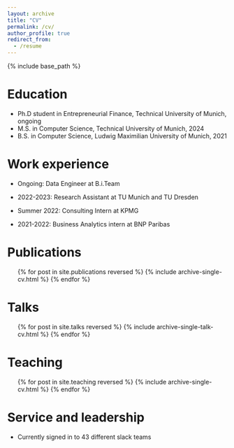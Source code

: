```yaml
---
layout: archive
title: "CV"
permalink: /cv/
author_profile: true
redirect_from:
  - /resume
---
```


{% include base_path %}

Education
======
* Ph.D student in Entrepreneurial Finance, Technical University of Munich, ongoing
* M.S. in Computer Science, Technical University of Munich, 2024
* B.S. in Computer Science, Ludwig Maximilian University of Munich, 2021

Work experience
======
* Ongoing: Data Engineer at B.i.Team
  
* 2022-2023: Research Assistant at TU Munich and TU Dresden

* Summer 2022: Consulting Intern at KPMG

* 2021-2022: Business Analytics intern at BNP Paribas


Publications
======
  <ul>{% for post in site.publications reversed %}
    {% include archive-single-cv.html %}
  {% endfor %}</ul>
  
Talks
======
  <ul>{% for post in site.talks reversed %}
    {% include archive-single-talk-cv.html  %}
  {% endfor %}</ul>
  
Teaching
======
  <ul>{% for post in site.teaching reversed %}
    {% include archive-single-cv.html %}
  {% endfor %}</ul>
  
Service and leadership
======
* Currently signed in to 43 different slack teams
